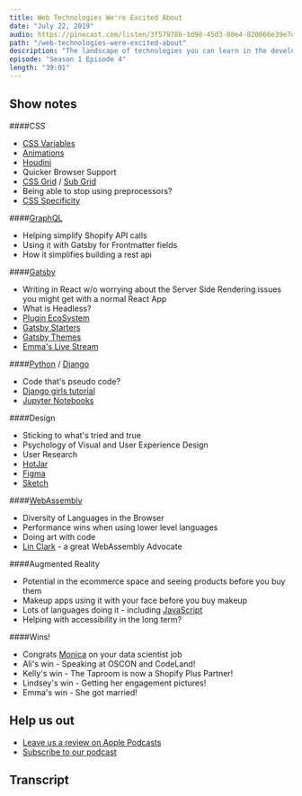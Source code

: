 ```yaml
---
title: Web Technologies We're Excited About
date: "July 22, 2019"
audio: https://pinecast.com/listen/3f579786-1d98-45d3-80e4-820066e39e7d.mp3
path: "/web-technologies-were-excited-about"
description: "The landscape of technologies you can learn in the development world can be overwhelming if you don't know where to go next. In this episode, we discuss the technologies we're most excited about. From CSS to GraphQL, Django to WebAssembly, and design to augmented reality - we cover it all."
episode: "Season 1 Episode 4"
length: "39:01"
---
```


## Show notes

####CSS

- <a target="_blank" href="https://developer.mozilla.org/en-US/docs/Web/CSS/var">CSS Variables</a>
- <a target="_blank" href="https://developer.mozilla.org/en-US/docs/Web/CSS/CSS_Animations/Using_CSS_animations">Animations</a>
- <a target="_blank" href="https://css-tricks.com/interactive-introduction-to-css-houdini/">Houdini</a>
- Quicker Browser Support
- <a target="_blank" href="https://css-tricks.com/snippets/css/complete-guide-grid/">CSS Grid</a> / <a target="_blank" href="https://developer.mozilla.org/en-US/docs/Web/CSS/CSS_Grid_Layout/Subgrid">Sub Grid</a>
- Being able to stop using preprocessors?
- <a target="_blank" href="https://dev.to/emmawedekind/css-specificity-1kca">CSS Specificity</a>

####<a target="_blank" href="https://graphql.org/">GraphQL</a>

- Helping simplify Shopify API calls
- Using it with Gatsby for Frontmatter fields
- How it simplifies building a rest api

####<a target="_blank" href="https://www.gatsbyjs.org/">Gatsby</a>

- Writing in React w/o worrying about the Server Side Rendering issues you might get with a normal React App
- What is Headless?
- <a target="_blank" href="https://www.gatsbyjs.org/plugins/">Plugin EcoSystem</a>
- <a target="_blank" href="https://www.gatsbyjs.org/starters/?v=2">Gatsby Starters</a>
- <a target="_blank" href="https://www.gatsbyjs.org/docs/themes/">Gatsby Themes</a>
- <a target="_blank" href="https://www.youtube.com/watch?v=W2uTfay3doo">Emma&#39;s Live Stream</a>

####<a target="_blank" href="https://www.python.org/">Python</a> / <a target="_blank" href="https://www.djangoproject.com/">Django</a>

- Code that&#39;s pseudo code?
- <a target="_blank" href="https://tutorial.djangogirls.org/en/">Django girls tutorial</a>
- <a target="_blank" href="https://jupyter.org/">Jupyter Notebooks</a>

####Design

- Sticking to what&#39;s tried and true
- Psychology of Visual and User Experience Design
- User Research
- <a target="_blank" href="https://www.hotjar.com/">HotJar</a>
- <a target="_blank" href="https://www.figma.com/">Figma</a>
- <a target="_blank" href="https://www.sketch.com/">Sketch</a>

####<a target="_blank" href="https://webassembly.org/">WebAssembly</a>

- Diversity of Languages in the Browser
- Performance wins when using lower level languages
- Doing art with code
- <a target="_blank" href="https://twitter.com/linclark">Lin Clark</a> - a great WebAssembly Advocate

####Augmented Reality

- Potential in the ecommerce space and seeing products before you buy them
- Makeup apps using it with your face before you buy makeup
- Lots of languages doing it - including <a target="_blank" href="https://dev.to/aspittel/facial-recognition-in-javascript-using-trackingjs-3l7">JavaScript</a>
- Helping with accessibility in the long term?

####Wins!

- Congrats <a target="_blank" href="https://twitter.com/Monipip3">Monica</a> on your data scientist job
- Ali&#39;s win - Speaking at OSCON and CodeLand!
- Kelly&#39;s win - The Taproom is now a Shopify Plus Partner!
- Lindsey&#39;s win - Getting her engagement pictures!
- Emma&#39;s win - She got married!

## Help us out

- <a target="_blank" href="https://podcasts.apple.com/us/podcast/ladybug-podcast/id1469229625">Leave us a review on Apple Podcasts</a>
- <a target="_blank" href="https://link.chtbl.com/ladybugpodcast">Subscribe to our podcast</a>

## Transcript
